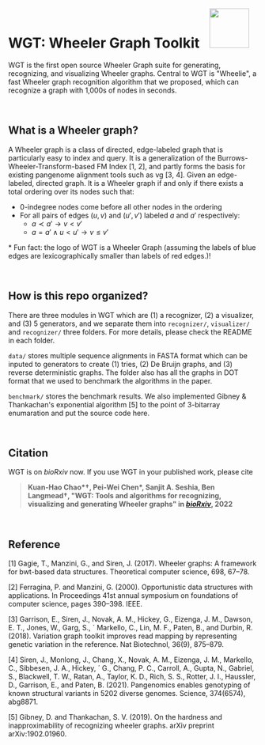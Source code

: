 # WGT: Wheeler Graph Toolkit &nbsp; <img src="https://i.imgur.com/549HyyN.png" width="80"/> 




WGT is the first open source Wheeler Graph suite for generating, recognizing, and visualizing Wheeler graphs. Central to WGT is "Wheelie", a fast Wheeler graph recognition algorithm that we proposed, which can recognize a graph with 1,000s of nodes in seconds.


<br>

## What is a Wheeler graph?

A Wheeler graph is a class of directed, edge-labeled graph that is particularly easy to index and query. It is a generalization of the Burrows-Wheeler-Transform-based FM Index [1, 2], and partly forms the basis for existing pangenome alignment tools such as vg [3, 4]. Given an edge-labeled, directed graph. It is a Wheeler graph if and only if there exists a total ordering over its nodes such that:
* 0-indegree nodes come before all other nodes in the ordering
* For all pairs of edges $(u, v)$ and $(u', v')$ labeled $a$ and $a'$ respectively:
  * $a \prec a' \rightarrow v < v'$
  * $a = a' \land u < u' \rightarrow v \leq v'$ 

$\ast$ Fun fact: the logo of WGT is a Wheeler Graph (assuming the labels of blue edges are lexicographically smaller than labels of red edges.)!

<br>

## How is this repo organized?

There are three modules in WGT which are (1) a recognizer, (2) a visualizer, and (3) 5 generators, and we separate them into `recognizer/`, `visualizer/` and `recognizer/` three folders. For more details, please check the README in each folder. 

`data/` stores multiple sequence alignments in FASTA format which can be inputed to generators to create (1) tries, (2) De Bruijn graphs, and (3) reverse deterministic graphs. The folder also has all the graphs in DOT format that we used to benchmark the algorithms in the paper.

`benchmark/` stores the benchmark results. We also implemented Gibney & Thankachan's exponential algorithm [5] to the point of 3-bitarray enumaration and put the source code here.

<br>

## Citation

WGT is on *bioRxiv* now. If you use WGT in your published work, please cite


> <b>Kuan-Hao Chao*&dagger;, Pei-Wei Chen*, Sanjit A. Seshia, Ben Langmead&dagger;, "WGT: Tools and algorithms for recognizing, visualizing and generating Wheeler graphs" in [*bioRxiv*](https://doi.org/10.1101/2022.10.15.512390), 2022</b>

<br>

## Reference

[1] Gagie, T., Manzini, G., and Siren, J. (2017). Wheeler graphs: A framework for bwt-based data structures. Theoretical computer science, 698, 67–78.

[2]  Ferragina, P. and Manzini, G. (2000). Opportunistic data structures with applications. In Proceedings
41st annual symposium on foundations of computer science, pages 390–398. IEEE.

[3] Garrison, E., Siren, J., Novak, A. M., Hickey, G., Eizenga, J. M., Dawson, E. T., Jones, W., Garg, S., ´
Markello, C., Lin, M. F., Paten, B., and Durbin, R. (2018). Variation graph toolkit improves read mapping
by representing genetic variation in the reference. Nat Biotechnol, 36(9), 875–879.

[4]  Siren, J., Monlong, J., Chang, X., Novak, A. M., Eizenga, J. M., Markello, C., Sibbesen, J. A., Hickey, ´
G., Chang, P. C., Carroll, A., Gupta, N., Gabriel, S., Blackwell, T. W., Ratan, A., Taylor, K. D., Rich, S. S.,
Rotter, J. I., Haussler, D., Garrison, E., and Paten, B. (2021). Pangenomics enables genotyping of known
structural variants in 5202 diverse genomes. Science, 374(6574), abg8871.

[5] Gibney, D. and Thankachan, S. V. (2019). On the hardness and inapproximability of recognizing
wheeler graphs. arXiv preprint arXiv:1902.01960.
